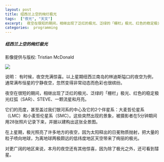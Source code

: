 ```yaml
---
layout: post
title: 纽西兰上空的绚烂极光
tags:  ["夜光", "天文"]
excerpt:  夜空在很短的期间，相继出现了泛红的极光、泛绿的「栅栏」极光、红色的稳定极光红弧（SAR）、STEVE、一颗流星和月亮。
categories:  programming
---
```

##### 纽西兰上空的绚烂极光 

影像提供与版权: Tristian McDonald

![](https://pic.superbed.cc/item/6711195efa9f77b4dc0aaca9.jpg)

说明： 有时候，夜空充满惊喜。以上星期纽西兰南岛的林迪斯隘口的夜空为例，通常满布恒星的宁静夜空，忽然变得非常动态而色彩也很缤纷。

夜空在很短的期间，相继出现了泛红的极光、泛绿的「栅栏」极光、红色的稳定极光红弧（SAR）、STEVE、一颗流星和月亮。

它们的亮度，甚至盖过我们银河系的中心及它的2个伴星系：大麦哲伦星系（LMC）和小麦哲伦星系（SMC）。这些突然出现的景象，被摄影者在5分钟期间用28张照片记录下来，并据以建构出这张全景图。

在上星期，极光照亮了许多地方的夜空，因为太阳释出的日冕物质抛射，把大量的粒子喷向地球，为离地球两极颇远的低纬度地区天空带来了绚丽的极光。

对更广阔的地区来说，本月的夜空还有其他惊喜，因为除了极光之外，还可看到彗星。
